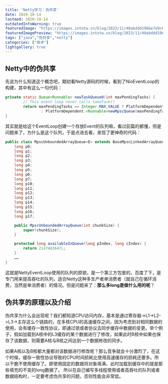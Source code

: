 ```yaml
---
title: 'Netty学习：伪共享'
date: 2020-10-14
lastmod: 2020-10-14
outdatedInfoWarning: true
featuredImage: "https://images.intotw.cn/blog/2023/11/40abddd196be7e9cb79b83534d4983a4.webp"
featuredImagePreview: "https://images.intotw.cn/blog/2023/11/40abddd196be7e9cb79b83534d4983a4.webp"
tags: ["java","伪共享","netty"]
categories: ["技术"]
lightgallery: true
---
```


## Netty中的伪共享
先说为什么知道这个概念吧，期初看Netty源码的时候，看到了NioEventLoop的构建，其中有这么一句代码：
```java
private static Queue<Runnable> newTaskQueue0(int maxPendingTasks) {
        // This event loop never calls takeTask()
        return maxPendingTasks == Integer.MAX_VALUE ? PlatformDependent.<Runnable>newMpscQueue()
                : PlatformDependent.<Runnable>newMpscQueue(maxPendingTasks);
}
```
其实就是给这个EventLoop创建一个存放Event的队列嘛，看过前篇的都懂，但是问题来了，为什么是这个队列，于是点进去看，发现了更神奇的代码：
```java
public class MpscUnboundedArrayQueue<E> extends BaseMpscLinkedArrayQueue<E> {
    long p0;
    long p1;
    long p2;
    long p3;
    long p4;
    long p5;
    long p6;
    long p7;
    long p10;
    long p11;
    long p12;
    long p13;
    long p14;
    long p15;
    long p16;
    long p17;

    public MpscUnboundedArrayQueue(int chunkSize) {
        super(chunkSize);
    }

    protected long availableInQueue(long pIndex, long cIndex) {
        return 2147483647L;
    }
    ……
}
```
这就是NettyEventLoop使用的队列的原貌，是一个第三方包里的，百度了下，是专门用来提高吞吐的队列，适合Netty这种多生产者单消费者（就自己在循环消费，当然是单消费者）的情况。但是问题来了：**那么多long是做什么用的呢**？

## 伪共享的原理以及介绍
伪共享为什么会出现呢？我们都知道CPU访问内存，基本是通过寄存器->L1->L2->L3->主存这么个链路的，在多核CPU的高速缓存之间，因为考虑到对相同数据的使用，会有缓存一致性协议，即通过锁或者协议去同步缓存中数据的变更。举个例子，假如加载到A核中的L3缓存的某个数据进行了修改，如果此时B核中如果也保存了该数据，则需要A核与B核之间达到一个数据修改的同步。

如果A核以及B核都大量都对该数据进行修改呢？那么竞争就会十分激烈了，在这个时候，缓存一致性协议导致的CPU时间损耗比使用高速缓存的损耗还要多。所以干脆不使用缓存了。即使用固定的数据将对象填满，此时加载到缓存中的就是那些填充的不变的long数据了。
所以在自己编写多线程使用或者高吞吐的队列或者数据结构时，一定要考虑伪共享的问题，否则性能会非常低。
